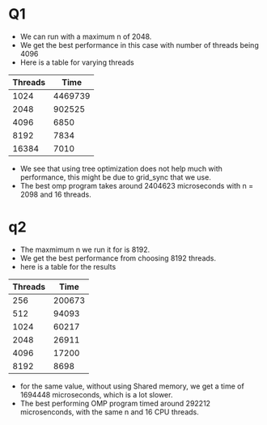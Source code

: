 # Q1

- We can run with a maximum n of 2048.
- We get the best performance in this case with number of threads being 4096
- Here is a table for varying threads

| Threads | Time    |
|---------|---------|
| 1024    | 4469739 |
| 2048    | 902525  |
| 4096    | 6850    |
| 8192    | 7834    |
| 16384   | 7010    |

- We see that using tree optimization does not help much with performance, this might be due to grid_sync that we use.
- The best omp program takes around 2404623 microseconds with n = 2098 and 16 threads.

# q2

- The maxmimum n we run it for is 8192.
- We get the best performance from choosing 8192 threads.
- here is a table for the results

| Threads | Time    |
|---------|---------|
| 256   | 200673 |
| 512    | 94093  |
| 1024    | 60217    |
| 2048    | 26911    |
| 4096   | 17200    |
| 8192   | 8698    |

- for the same value, without using Shared memory, we get a time of 1694448 microseconds, which is a lot slower.
- The best performing OMP program timed around 292212 microsenconds, with the same n and 16 CPU threads.